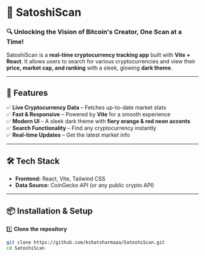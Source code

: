 # 🚀 SatoshiScan

### 🔍 Unlocking the Vision of Bitcoin's Creator, One Scan at a Time!

SatoshiScan is a **real-time cryptocurrency tracking app** built with **Vite + React**. It allows users to search for various cryptocurrencies and view their **price, market cap, and ranking** with a sleek, glowing **dark theme**.

---

## 🌟 Features
✅ **Live Cryptocurrency Data** – Fetches up-to-date market stats  
✅ **Fast & Responsive** – Powered by **Vite** for a smooth experience  
✅ **Modern UI** – A sleek dark theme with **fiery orange & red neon accents**  
✅ **Search Functionality** – Find any cryptocurrency instantly  
✅ **Real-time Updates** – Get the latest market info  

---

## 🛠️ Tech Stack
- **Frontend:** React, Vite, Tailwind CSS  
- **Data Source:** CoinGecko API (or any public crypto API)  

---

## 📦 Installation & Setup

1️⃣ **Clone the repository**  
```sh
git clone https://github.com/kshatsharmaaa/SatoshiScan.git
cd SatoshiScan
